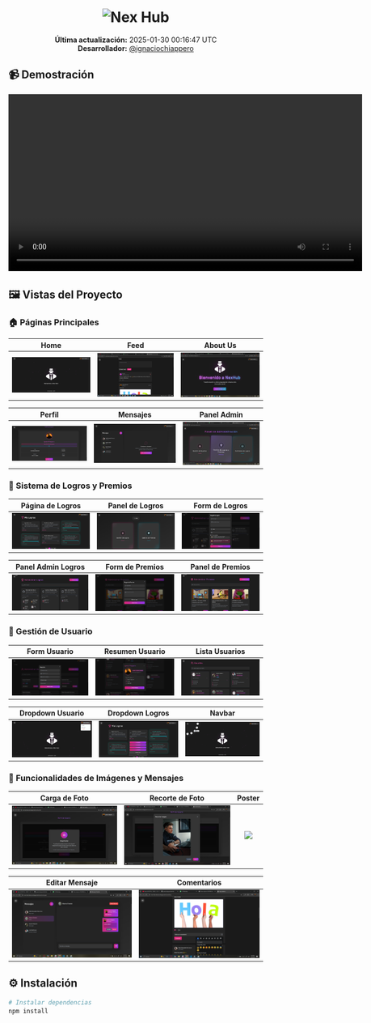 <div align="center">
  <h1>
    <img src="https://readme-typing-svg.herokuapp.com/?font=Roboto+Slab&color=%237E3ACE&size=30&center=true&vCenter=true&width=450&lines=NEX+HUB;Your+Next+Gen+Platform" alt="Nex Hub"/>
  </h1>

  <p>
    <strong>Última actualización:</strong> 2025-01-30 00:16:47 UTC<br>
    <strong>Desarrollador:</strong> <a href="https://github.com/ignaciochiappero">@ignaciochiappero</a>
  </p>
</div>

## 📹 Demostración

<div align="center">
  <video src="public/NexHub-Presentation.mp4" controls width="700">
    Tu navegador no soporta la reproducción de videos.
  </video>
</div>

## 🖼️ Vistas del Proyecto

### 🏠 Páginas Principales

| Home | Feed | About Us |
|:----:|:----:|:--------:|
|<img src="public/readme-screenshots/home.png" width="250">|<img src="public/readme-screenshots/feed.png" width="250">|<img src="public/readme-screenshots/about-us-page.png" width="250">|

| Perfil | Mensajes | Panel Admin |
|:------:|:--------:|:-----------:|
|<img src="public/readme-screenshots/profile-page.png" width="250">|<img src="public/readme-screenshots/messages-page.png" width="250">|<img src="public/readme-screenshots/admin-panel.png" width="250">|

### 💎 Sistema de Logros y Premios

| Página de Logros | Panel de Logros | Form de Logros |
|:---------------:|:---------------:|:--------------:|
|<img src="public/readme-screenshots/logros-page.png" width="250">|<img src="public/readme-screenshots/logros-panel.png" width="250">|<img src="public/readme-screenshots/logros-form.png" width="250">|

| Panel Admin Logros | Form de Premios | Panel de Premios |
|:-----------------:|:---------------:|:----------------:|
|<img src="public/readme-screenshots/logros-panel-admin.png" width="250">|<img src="public/readme-screenshots/premios-form.png" width="250">|<img src="public/readme-screenshots/premios-panel.png" width="250">|

### 👤 Gestión de Usuario

| Form Usuario | Resumen Usuario | Lista Usuarios |
|:-----------:|:--------------:|:-------------:|
|<img src="public/readme-screenshots/user-form.png" width="250">|<img src="public/readme-screenshots/user-resume.png" width="250">|<img src="public/readme-screenshots/userlist.png" width="250">|

| Dropdown Usuario | Dropdown Logros | Navbar |
|:---------------:|:--------------:|:------:|
|<img src="public/readme-screenshots/userdropdown.png" width="250">|<img src="public/readme-screenshots/logrodropdown.png" width="250">|<img src="public/readme-screenshots/navbar.png" width="250">|

### 📸 Funcionalidades de Imágenes y Mensajes

| Carga de Foto | Recorte de Foto | Poster |
|:-------------:|:--------------:|:-------:|
|<img src="public/readme-screenshots/carga-foto.png" width="250">|<img src="public/readme-screenshots/crop-foto.png" width="250">|<img src="public/readme-screenshots/poster.png" width="250">|

| Editar Mensaje | Comentarios |
|:-------------:|:----------:|
|<img src="public/readme-screenshots/edit-message.png" width="250">|<img src="public/readme-screenshots/comentario.png" width="250">|

## ⚙️ Instalación

```bash
# Instalar dependencias
npm install